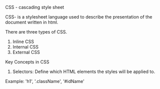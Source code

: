 CSS - cascading style sheet

CSS- is a stylesheet language used to describe the presentation of the document written in html.


There are three types of CSS.

1. Inline CSS
2. Internal CSS
3. External CSS

Key Concepts in CSS

1. Selectors: Define which HTML elements the styles will be applied to.

Example: 'h1', '.className', '#idName'
